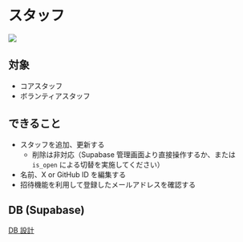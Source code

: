 # スタッフ

![](https://i.imgur.com/C8o5tqA.png)

## 対象

- コアスタッフ
- ボランティアスタッフ

## できること

- スタッフを追加、更新する
  - 削除は非対応（Supabase 管理画面より直接操作するか、または `is_open` による切替を実施してください）
- 名前、X or GitHub ID を編集する
- 招待機能を利用して登録したメールアドレスを確認する

## DB (Supabase)

[DB 設計](../../supabase/db/staff.md)
